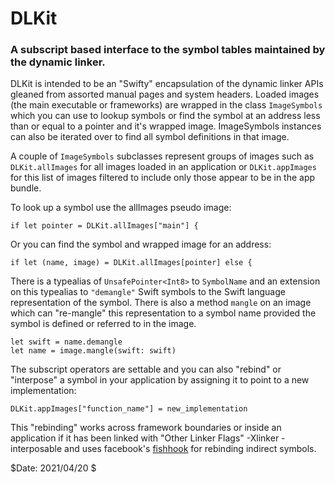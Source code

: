 # DLKit

### A subscript based interface to the symbol tables maintained by the dynamic linker.

DLKit is intended to be an "Swifty" encapsulation of the dynamic linker APIs gleaned from
assorted manual pages and system headers. Loaded images (the main executable
or frameworks) are wrapped in the class `ImageSymbols` which you can use to lookup
symbols or find the symbol at an address less than or equal to a pointer and it's
wrapped image. ImageSymbols instances can also be iterated over to find all 
symbol definitions in that image.

A couple of `ImageSymbols` subclasses represent groups of images such as
`DLKit.allImages` for all images loaded in an application or `DLKit.appImages`
for this list of images filtered to include only those appear to be in the app bundle.

To look up a symbol use the allImages pseudo image:
```
if let pointer = DLKit.allImages["main"] {
```

Or you can find the symbol and wrapped image for an address:
```
if let (name, image) = DLKit.allImages[pointer] else {
```

There is a typealias of `UnsafePointer<Int8>` to `SymbolName` and
an extension on this typealias to `"demangle"` Swift symbols to
the Swift language representation of the symbol. There is also a method 
`mangle` on an image which can "re-mangle" this representation to a
symbol name provided the symbol is defined or referred to in the image.
```
let swift = name.demangle
let name = image.mangle(swift: swift)
```

The subscript operators are settable and you can also "rebind" or "interpose"
a symbol in your application by assigning it to point to a new implementation:
```
DLKit.appImages["function_name"] = new_implementation
```

This "rebinding" works across framework boundaries or inside an application if it has 
been linked with "Other Linker Flags" -Xlinker -interposable and uses facebook's
[fishhook](https://github.com/facebook/fishhook) for rebinding indirect symbols.

$Date: 2021/04/20 $

